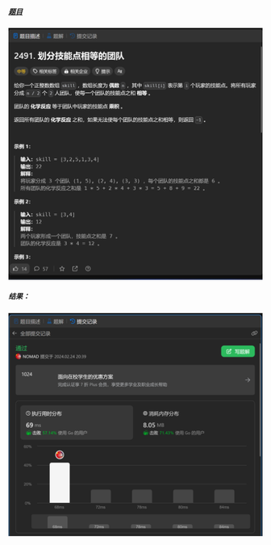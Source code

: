 ##### [题目](https://leetcode.cn/problems/divide-players-into-teams-of-equal-skill/description/)
![pic](img.png)
##### 结果：
![pic](result.png)